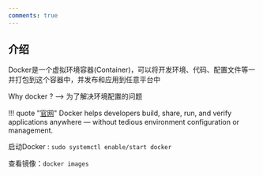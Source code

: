 ```yaml
---
comments: true
---
```


## 介绍

Docker是一个虚拟环境容器(Container)，可以将开发环境、代码、配置文件等一并打包到这个容器中，并发布和应用到任意平台中

Why docker ?  --> 为了解决环境配置的问题

!!! quote "[官网](https://www.docker.com/)"
    Docker helps developers build, share, run, and verify applications anywhere — without tedious environment configuration or management. 


启动Docker : `sudo systemctl enable/start docker`


查看镜像：`docker images`